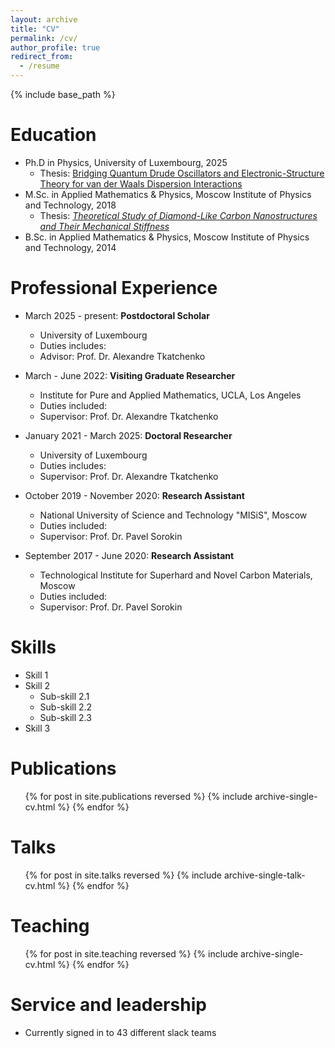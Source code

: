 ```yaml
---
layout: archive
title: "CV"
permalink: /cv/
author_profile: true
redirect_from:
  - /resume
---
```


{% include base_path %}

Education
======
* Ph.D in Physics, University of Luxembourg, 2025
  * Thesis: [Bridging Quantum Drude Oscillators and Electronic-Structure Theory for van der Waals Dispersion Interactions](https://tcpunilu.com/pages/assets/img/Theses/AKhabibrakhmanov2025.pdf)  
* M.Sc. in Applied Mathematics & Physics, Moscow Institute of Physics and Technology, 2018
  * Thesis: [<i>Theoretical Study of Diamond-Like Carbon Nanostructures and Their Mechanical Stiffness</i>](https://almaz-khabibrakhmanov.github.io/files/theses/AKhabibrakhmanov_MSc_Thesis_2020.pdf)
* B.Sc. in Applied Mathematics & Physics, Moscow Institute of Physics and Technology, 2014

Professional Experience
======
* March 2025 - present: <b>Postdoctoral Scholar</b>
  * University of Luxembourg
  * Duties includes: 
  * Advisor: Prof. Dr. Alexandre Tkatchenko
 
* March - June 2022: <b>Visiting Graduate Researcher</b>
  * Institute for Pure and Applied Mathematics, UCLA, Los Angeles
  * Duties included: 
  * Supervisor: Prof. Dr. Alexandre Tkatchenko

* January 2021 - March 2025: <b>Doctoral Researcher</b>
  * University of Luxembourg
  * Duties includes: 
  * Supervisor: Prof. Dr. Alexandre Tkatchenko

* October 2019 - November 2020: <b>Research Assistant</b>
  * National University of Science and Technology "MISiS", Moscow
  * Duties included: 
  * Supervisor: Prof. Dr. Pavel Sorokin

* September 2017 - June 2020: <b>Research Assistant</b>
  * Technological Institute for Superhard and Novel Carbon Materials, Moscow
  * Duties included: 
  * Supervisor: Prof. Dr. Pavel Sorokin
  
Skills
======
* Skill 1
* Skill 2
  * Sub-skill 2.1
  * Sub-skill 2.2
  * Sub-skill 2.3
* Skill 3

Publications
======
  <ol>{% for post in site.publications reversed %}
    {% include archive-single-cv.html %}
  {% endfor %}</ol>
  
Talks
======
  <ul>{% for post in site.talks reversed %}
    {% include archive-single-talk-cv.html  %}
  {% endfor %}</ul>
  
Teaching
======
  <ul>{% for post in site.teaching reversed %}
    {% include archive-single-cv.html %}
  {% endfor %}</ul>
  
Service and leadership
======
* Currently signed in to 43 different slack teams

